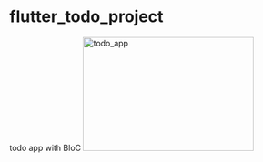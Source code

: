 # flutter_todo_project
todo app with BloC 
<img src="/flutter_todo_project/assets/67687533/9c3581de-9244-4eff-a7da-bbb5027b738e" alt="todo_app" width="300" height="200">
